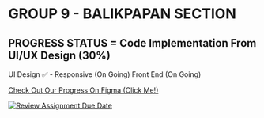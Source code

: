 <h1>GROUP 9 - BALIKPAPAN SECTION</h1>

<h2>PROGRESS STATUS = Code Implementation From UI/UX Design (30%)</h2>
UI Design ✅ - Responsive (On Going)
Front End (On Going)

[Check Out Our Progress On Figma (Click Me!)](https://www.figma.com/file/FiQ19DswsD940ouuPWrgHo/BALIKPAPAN---GROUP-9-CAPSTONE-PROJECT?type=design&node-id=0%3A1&mode=design&t=WwoVIIRS9t1Vx5iy-1)

[![Review Assignment Due Date](https://classroom.github.com/assets/deadline-readme-button-24ddc0f5d75046c5622901739e7c5dd533143b0c8e959d652212380cedb1ea36.svg)](https://classroom.github.com/a/0wBSnje4)
